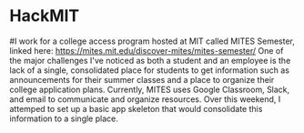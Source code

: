 # HackMIT

#I work for a college access program hosted at MIT called MITES Semester, linked here: https://mites.mit.edu/discover-mites/mites-semester/ One of the major challenges I've noticed as both a student and an employee is the lack of a single, consolidated place for students to get information such as announcements for their summer classes and a place to organize their college application plans. Currently, MITES uses Google Classroom, Slack, and email to communicate and organize resources. Over this weekend, I attemped to set up a basic app skeleton that would consolidate this information to a single place. 
